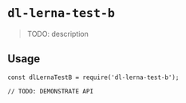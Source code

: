 # `dl-lerna-test-b`

> TODO: description

## Usage

```
const dlLernaTestB = require('dl-lerna-test-b');

// TODO: DEMONSTRATE API
```
